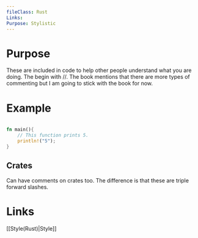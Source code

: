 ```yaml
---
fileClass: Rust
Links: 
Purpose: Stylistic
---
```

# Purpose
These are included in code to help other people understand what you are doing. The begin with //. The book mentions that there are more types of commenting but I am going to stick with the book for now.

# Example


```Rust

fn main(){
	// This function prints 5.
	println!("5");
}
```

## Crates

Can have comments on crates too. The difference is that these are triple forward slashes.
# Links

[[Style(Rust)|Style]]



